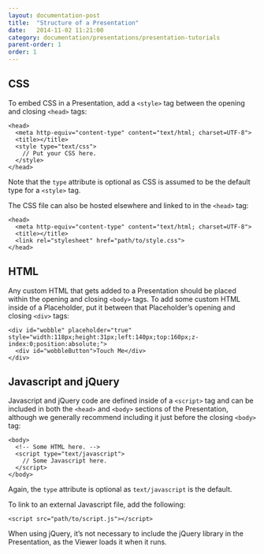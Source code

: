 ```yaml
---
layout: documentation-post
title:  "Structure of a Presentation"
date:   2014-11-02 11:21:00
category: documentation/presentations/presentation-tutorials
parent-order: 1
order: 1
---
```


## CSS
To embed CSS in a Presentation, add a `<style>` tag between the opening and closing `<head>` tags:

```
<head>
  <meta http-equiv="content-type" content="text/html; charset=UTF-8">
  <title></title>
  <style type="text/css">
    // Put your CSS here.
  </style>
</head>
```

Note that the `type` attribute is optional as CSS is assumed to be the default type for a `<style>` tag.

The CSS file can also be hosted elsewhere and linked to in the `<head>` tag:

```
<head>
  <meta http-equiv="content-type" content="text/html; charset=UTF-8">
  <title></title>
  <link rel="stylesheet" href="path/to/style.css">
</head>
```

## HTML
Any custom HTML that gets added to a Presentation should be placed within the opening and closing `<body>` tags. To add some custom HTML inside of a Placeholder, put it between that Placeholder’s opening and closing `<div>` tags:

```
<div id="wobble" placeholder="true" style="width:118px;height:31px;left:140px;top:160px;z-index:0;position:absolute;">
  <div id="wobbleButton">Touch Me</div>
</div>
```

## Javascript and jQuery
Javascript and jQuery code are defined inside of a `<script>` tag and can be included in both the `<head>` and `<body>` sections of the Presentation, although we generally recommend including it just before the closing `<body>` tag:

```
<body>
  <!-- Some HTML here. -->
  <script type="text/javascript">
    // Some Javascript here.
  </script>
</body>
```

Again, the `type` attribute is optional as `text/javascript` is the default.

To link to an external Javascript file, add the following:

```
<script src="path/to/script.js"></script>
```

When using jQuery, it’s not necessary to include the jQuery library in the Presentation, as the Viewer loads it when it runs.